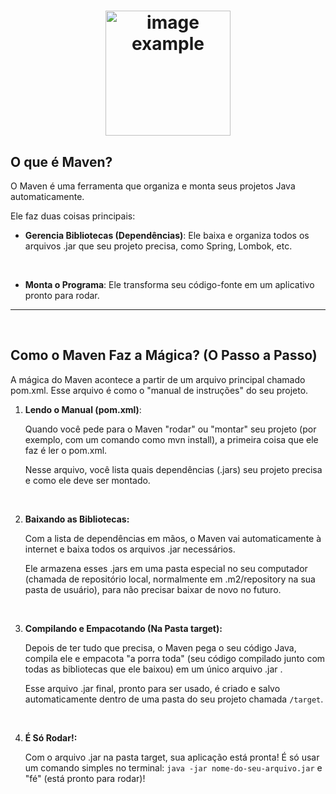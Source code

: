 <h1 align="center">
    <img src="https://upload.wikimedia.org/wikipedia/commons/thumb/5/52/Apache_Maven_logo.svg/640px-Apache_Maven_logo.svg.png" alt="image example" align="center" width="200px">
</h1>


## O que é Maven?

O Maven é uma ferramenta que organiza e monta seus projetos Java automaticamente. 

Ele faz duas coisas principais:

- **Gerencia Bibliotecas (Dependências)**: Ele baixa e organiza todos os arquivos .jar que seu projeto precisa, como Spring, Lombok, etc.

<br>

- **Monta o Programa**: Ele transforma seu código-fonte em um aplicativo pronto para rodar.


<hr>
<br>

## Como o Maven Faz a Mágica? (O Passo a Passo)

A mágica do Maven acontece a partir de um arquivo principal chamado pom.xml. Esse arquivo é como o "manual de instruções" do seu projeto.

1. **Lendo o Manual (pom.xml)**:

    Quando você pede para o Maven "rodar" ou "montar" seu projeto (por exemplo, com um comando como mvn install), a primeira coisa que ele faz é ler o pom.xml.

    Nesse arquivo, você lista quais dependências (.jars) seu projeto precisa e como ele deve ser montado.

<br>

2. **Baixando as Bibliotecas:**

    Com a lista de dependências em mãos, o Maven vai automaticamente à internet e baixa todos os arquivos .jar necessários.

    Ele armazena esses .jars em uma pasta especial no seu computador (chamada de repositório local, normalmente em .m2/repository na sua pasta de usuário), para não precisar baixar de novo no futuro.

<br>

3. **Compilando e Empacotando (Na Pasta target):**

    Depois de ter tudo que precisa, o Maven pega o seu código Java, compila ele e empacota "a porra toda" (seu código compilado junto com todas as bibliotecas que ele baixou) em um único arquivo .jar .

    Esse arquivo .jar final, pronto para ser usado, é criado e salvo automaticamente dentro de uma pasta do seu projeto chamada ``/target``.

<br>

4. **É Só Rodar!:**

    Com o arquivo .jar na pasta target, sua aplicação está pronta! É só usar um comando simples no terminal: `java -jar nome-do-seu-arquivo.jar` e "fé" (está pronto para rodar)!